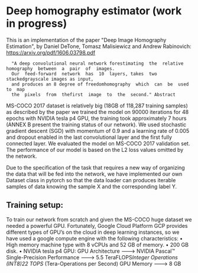 # Deep homography estimator (work in progress)

This is an implementation of the paper "Deep Image Homography Estimation", by Daniel DeTone, Tomasz Malisiewicz and Andrew Rabinovich: https://arxiv.org/pdf/1606.03798.pdf
      
      "A deep convolutional neural network forestimating  the  relative  homography  between  a  pair  of  images.
      Our  feed-forward  network  has  10  layers, takes  two  stackedgrayscale images as input, 
      and produces an 8 degree of freedomhomography  which  can  be  used  to  map  
      the  pixels  from  thefirst  image  to  the  second." Abstract
      
MS-COCO 2017 dataset is relatively big (18GB of 118,287 training samples) as described by the paper we trained the model on 90000 iterations for 48 epochs with NVIDIA tesla p4 GPU, the training took approximately 7 hours (ANNEX B present the training status of our network). We used stochastic gradient descent (SGD) with momentum of 0.9 and a learning rate of 0.005 and dropout enabled in the last convolutional layer and the first fully connected layer. We evaluated the model on MS-COCO 2017 validation set. The performance of our model is based on the L2 loss values omitted by the network.

Due to the specification of the task that requires a new way of organizing the data that will be fed into the network, we have implemented our own Dataset class in pytorch so that the data loader can produces iterable samples of data knowing the sample X and the corresponding label Y.

## Training setup: 

To train our network from scratch and given the MS-COCO huge dataset we needed a powerful GPU. Fortunately, Google Cloud Platform GCP provides different types of GPU’s on the cloud in deep learning instances, so we have used a google compute engine with the following characteristics: 
•	High memory machine type with 8 vCPUs and 52 GB of memory.
•	200 GB disk.
•	NVIDIA tesla p4 GPU:
GPU Architecture              --->	NVIDIA Pascal™
Single-Precision Performance  --->	5.5 TeraFLOPS*Integer Operations (INT8)22 TOPS* (Tera-Operations per Second)
GPU Memory                    --->	8 GB

